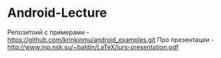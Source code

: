 # Android-Lecture
Репозитоий с примерами - https://github.com/krinkinmu/android_examples.git
Про презентации - http://www.inp.nsk.su/~baldin/LaTeX/lurs-presentation.pdf

